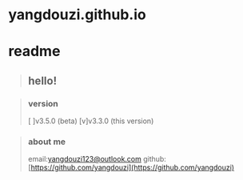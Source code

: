 # yangdouzi.github.io

# readme

>## hello!

>### version
>
>[ ]v3.5.0 (beta)
>[v]v3.3.0 (this version)

>### about me
>
>email:<yangdouzi123@outlook.com>
>github:[https://github.com/yangdouzi](https://github.com/yangdouzi)
